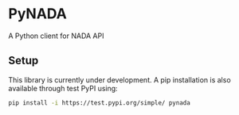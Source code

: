 # PyNADA
A Python client for NADA API

## Setup
This library is currently under development. A pip installation is also available through test PyPI using:
 ```sh
pip install -i https://test.pypi.org/simple/ pynada
 ```


